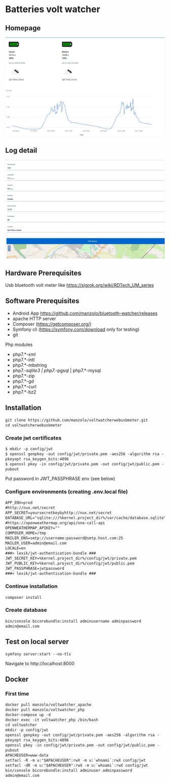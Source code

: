 # Batteries volt watcher

## Homepage
![img](doc/images/homepage.jpg)

## Log detail
![img](doc/images/logdetail.jpg)

## Hardware Prerequisites
Usb bluetooth volt meter like https://sigrok.org/wiki/RDTech_UM_series

## Software Prerequisites
- Android App https://github.com/manzolo/bluetooth-watcher/releases
- apache HTTP server 
- Composer (https://getcomposer.org/) 
- Symfony cli (https://symfony.com/download only for testing) 
- git

Php modules

- php7.*-xml  
- php7.*-intl  
- php7.*-mbstring  
- php7.*-sqlite3 | php7.*-pgsql | php7.*-mysql 
- php7.*-zip 
- php7.*-gd 
- php7.*-curl 
- php7.*-bz2 

## Installation
    git clone https://github.com/manzolo/voltwatcherwebusbmeter.git
    cd voltwatcherwebusbmeter

### Create jwt certificates
    $ mkdir -p config/jwt
    $ openssl genpkey -out config/jwt/private.pem -aes256 -algorithm rsa -pkeyopt rsa_keygen_bits:4096
    $ openssl pkey -in config/jwt/private.pem -out config/jwt/public.pem -pubout

Put password in JWT_PASSPHRASE env (see below)

### Configure environments (creating .env.local file)
	APP_ENV=prod
	#http://nux.net/secret
	APP_SECRET=yoursecretkeybyhttp://nux.net/secret
	DATABASE_URL="sqlite:///%kernel.project_dir%/var/cache/database.sqlite"
	#https://openweathermap.org/api/one-call-api
	OPENWEATHERMAP_APIKEY=""
	COMPOSER_HOME=/tmp
	MAILER_DNS=smtp://username:password@smtp.host.com:25
	MAILER_USER=admin@email.com
	LOCALE=en
	###> lexik/jwt-authentication-bundle ###
	JWT_SECRET_KEY=%kernel.project_dir%/config/jwt/private.pem
	JWT_PUBLIC_KEY=%kernel.project_dir%/config/jwt/public.pem
	JWT_PASSPHRASE=jwtpassword
	###< lexik/jwt-authentication-bundle ###

### Continue installation
    composer install

### Create database
    bin/console bicorebundle:install adminusername adminpassword admin@email.com
    
## Test on local server
    symfony server:start --no-tls
Navigate to
    http://localhost:8000
    
    
## Docker
### First time

    docker pull manzolo/voltwatcher_apache
    docker pull manzolo/voltwatcher_php
    docker-compose up -d
    docker exec -it voltwatcher_php /bin/bash
    cd voltwatcher
    mkdir -p config/jwt
    openssl genpkey -out config/jwt/private.pem -aes256 -algorithm rsa -pkeyopt rsa_keygen_bits:4096
    openssl pkey -in config/jwt/private.pem -out config/jwt/public.pem -pubout
    APACHEUSER=www-data
    setfacl -R -m u:"$APACHEUSER":rwX -m u:`whoami`:rwX config/jwt
    setfacl -dR -m u:"$APACHEUSER":rwX -m u:`whoami`:rwX config/jwt
    bin/console bicorebundle:install adminuser adminpassword admin@email.com
